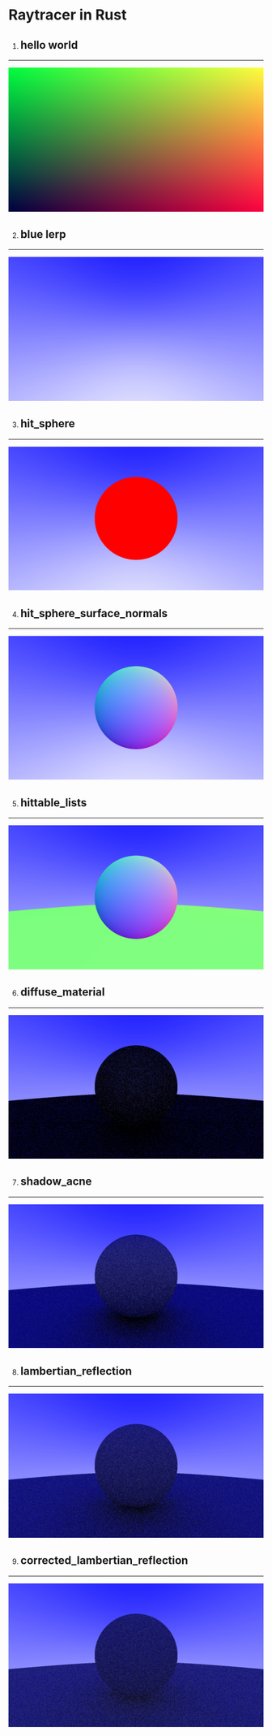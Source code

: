 # Raytracer in Rust

1. ## hello world
---
![hello_world](output/1_hello_world.png)

2. ## blue lerp
---
![blue lerp](output/2_blue_lerp.png)

3. ## hit_sphere
---
![3_hit_sphere](output/3_hit_sphere.png)

4. ## hit_sphere_surface_normals
---
![4_hit_sphere_surface_normals](output/4_hit_sphere_surface_normals.png)

5. ## hittable_lists
---
![6_hittable_lists](output/6_hittable_lists.png)

6. ## diffuse_material
---
![9_diffuse_material](output/9_diffuse_material.png)

7. ## shadow_acne
---
![9a_shadow_acne](output/9a_shadow_acne.png)

8. ## lambertian_reflection
---
![9b_lambertian_reflection](output/9b_lambertian_reflection.png)

9. ## corrected_lambertian_reflection
---
![9c_corrected_lambertian_reflection](output/9c_corrected_lambertian_reflection.png)
